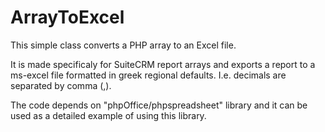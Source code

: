 # ArrayToExcel
This simple class converts a PHP array to an Excel file.

It is made specificaly for SuiteCRM report arrays and exports a report to a ms-excel file formatted in greek regional defaults. I.e. decimals are separated by comma (,).

The code depends on "phpOffice/phpspreadsheet" library and it can be used as a detailed example of using this library.
